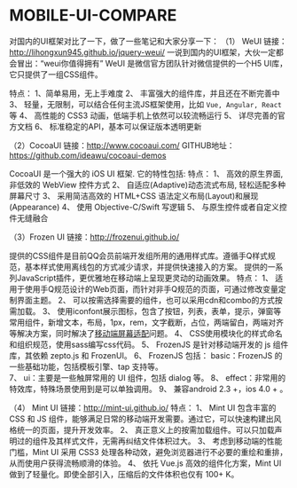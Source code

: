 # MOBILE-UI-COMPARE
对国内的UI框架对比了一下，做了一些笔记和大家分享一下：
（1） WeUI
链接：http://lihongxun945.github.io/jquery-weui/
一说到国内的UI框架，大伙一定都会冒出：“weui你值得拥有”
WeUI 是微信官方团队针对微信提供的一个H5 UI库，它只提供了一组CSS组件。

特点：
1、简单易用，无上手难度
2、 丰富强大的组件库，并且还在不断完善中
3、 轻量，无限制，可以结合任何主流JS框架使用，比如 `Vue, Angular, React` 等
4、 高性能的 CSS3 动画，低端手机上依然可以较流畅运行
5、 详尽完善的官方文档
6、 标准稳定的API，基本可以保证版本透明更新

（2）CocoaUI
  链接：http://www.cocoaui.com/
  GITHUB地址：https://github.com/ideawu/cocoaui-demos

CocoaUI 是一个强大的 iOS UI 框架. 它的特性包括:
特点：
1、 高效的原生界面, 非低效的 WebView 控件方式
2、 自适应(Adaptive)动态流式布局, 轻松适配多种屏幕尺寸
3、 采用简洁高效的 HTML+CSS 语法定义布局(Layout)和展现(Appearance)
4、 使用 Objective-C/Swift 写逻辑
5、 与原生控件或者自定义控件无缝融合

（3）Frozen UI
  链接：http://frozenui.github.io/

提供的CSS组件是目前QQ会员前端开发组所用的通用样式库。遵循手Q样式规范，基本样式使用离线包的方式减少请求，并提供快速接入的方案。
提供的一系列JavaScript插件，更优雅地在移动端上呈现更灵动的动画效果。
特点：
1、 适用于使用手Q规范设计的Web页面，而针对非手Q规范的页面，可通过修改变量定制界面主题。
2、 可以按需选择需要的组件，也可以采用cdn和combo的方式按需加载。
3、 使用iconfont展示图标，包含了按钮，列表，表单，提示，弹窗等常用组件，新增文本，布局，1px，rem，文字截断，占位，两端留白，两端对齐等解决方案，同时解决了<a href="https://github.com/frozenui/frozenui/wiki/屏幕适配" target="_blank">移动端屏幕适配</a>问题。
4、 CSS使用模块化的样式命名和组织规范，使用sass编写css代码。
5、 FrozenJS 是针对移动端开发的 js 组件库，其依赖 zepto.js 和 FrozenUI。
6、 FrozenJS 包括： basic：FrozenJS 的一些基础功能，包括模板引擎、tap 支持等。<br>
7、 ui：主要是一些触屏常用的 UI 组件，包括 dialog 等。
8、 effect：非常用的特效库，特殊场景使用到是可以单独调用。
9、 兼容android 2.3 +，ios 4.0 + 。

（4） Mint UI
链接：http://mint-ui.github.io/
特点：
1、 Mint UI 包含丰富的 CSS 和 JS 组件，能够满足日常的移动端开发需要。通过它，可以快速构建出风格统一的页面，提升开发效率。
2、 真正意义上的按需加载组件。可以只加载声明过的组件及其样式文件，无需再纠结文件体积过大。
3、 考虑到移动端的性能门槛，Mint UI 采用 CSS3 处理各种动效，避免浏览器进行不必要的重绘和重排，从而使用户获得流畅顺滑的体验。
4、 依托 Vue.js 高效的组件化方案，Mint UI 做到了轻量化。即使全部引入，压缩后的文件体积也仅有 100+ K。
